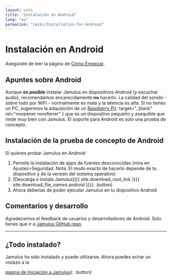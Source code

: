 ```yaml
---
layout: wiki
title: "Instalación en Android"
lang: "es"
permalink: "/wiki/Installation-for-Android"
---
```


# Instalación en Android

Asegúrate de leer la página de [Cómo Empezar](Getting-Started).

## Apuntes sobre Android

Aunque **es posible** instalar Jamulus en dispositivos Android (y escuchar audio), recomendamos encarecidamente **no** hacerlo. La calidad del sonido - sobre todo por WiFi - normalmente es mala y la latencia es alta. Si no tienes un PC, sugerimos la adquisición de un [Raspberry Pi](https://www.raspberrypi.org/){: target="_blank" rel="noopener noreferrer" } que es un dispositivo pequeño y asequible que rinde muy bien con Jamulus. El soporte para Android es solo una prueba de concepto.

## Instalación de la prueba de concepto de Android

Si quieres probar Jamulus en Android:

1. Permite la instalación de apps de fuentes desconocidas (mira en Ajustes>Seguridad. Nota: El modo exacto de hacerlo depende de tu dispositivo y de la versión del sistema operativo)
1. [Descarga e instala Jamulus]({{ site.download_root_link }}{{ site.download_file_names.android }}){: .button}
1. Ahora deberías de poder ejecutar Jamulus en tu dispositivo Android

## Comentarios y desarrollo

Agradecemos el feedback de usuarios y desarrolladores de Android. Solo tienes que ir a [Jamulus GitHub repo](https://github.com/jamulussoftware/jamulus/).

***

## ¿Todo instalado?
Jamulus ha sido instalado y puede utilizarse. Ahora puedes echar un vistazo a la

[página de Iniciación a Jamulus](Onboarding){: .button}
